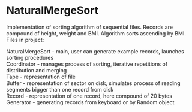 # NaturalMergeSort

Implementation of sorting algorithm of sequential files. Records are compound of height, weight and BMI. Algorithm
sorts ascending by BMI. Files in project:

NaturalMergeSort - main, user can generate example records, launches sorting
procedures <br>
Coordinator - manages process of sorting, iterative repetitions of distribution and merging <br>
Tape - representation of file <br>
Buffer - representation of sector on disk, simulates process of reading segments bigger than one record from disk <br>
Record - representation of one record, here compound of 20 bytes
Generator - generating records from keyboard or by Random object <br>


